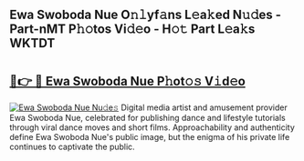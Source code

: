 ## Ewa Swoboda Nue O𝚗𝚕yf𝚊ns L𝚎a𝚔ed N𝚞𝚍es - Part-nMT P𝚑𝚘tos Vi𝚍𝚎o - H𝚘𝚝 Part L𝚎a𝚔s WKTDT

# <h2><a href="http://kf1zp4b.oniu.top/?m=Ewa+Swoboda+Nue">🔗👉 🔴 Ewa Swoboda Nue P𝚑ot𝚘𝚜 V𝚒d𝚎o</a></h2>

[![Ewa Swoboda Nue Nu𝚍e𝚜](https://i.imgur.com/0qMVB7G.gif)](http://kf1zp4b.oniu.top/?m=Ewa+Swoboda+Nue)
Digital media artist and amusement provider Ewa Swoboda Nue, celebrated for publishing dance and lifestyle tutorials through viral dance moves and short films. Approachability and authenticity define Ewa Swoboda Nue's public image, but the enigma of his private life continues to captivate the public.  

